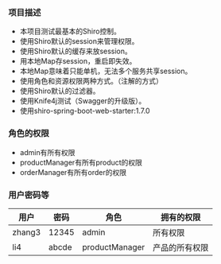 ### 项目描述
- 本项目测试最基本的Shiro控制。
- 使用Shiro默认的session来管理权限。
- 使用Shiro默认的缓存来放session。
- 用本地Map存session，重启即失效。
- 本地Map意味着只能单机，无法多个服务共享session。
- 使用角色和资源权限两种方式。（注解的方式）
- 使用Shiro默认的过滤器。
- 使用Knife4j测试（Swagger的升级版）。
- 使用shiro-spring-boot-web-starter:1.7.0

### 角色的权限
- admin有所有权限
- productManager有所有product的权限
- orderManager有所有order的权限

### 用户密码等

| 用户        |    密码      |    角色          | 拥有的权限                                  |
| ---------- | ------------ | ---------------- | ---------------------------------- |
| zhang3     |  12345       | admin            |  所有权限                                     |
|  li4       | abcde        |productManager    | 产品的所有权限 |
